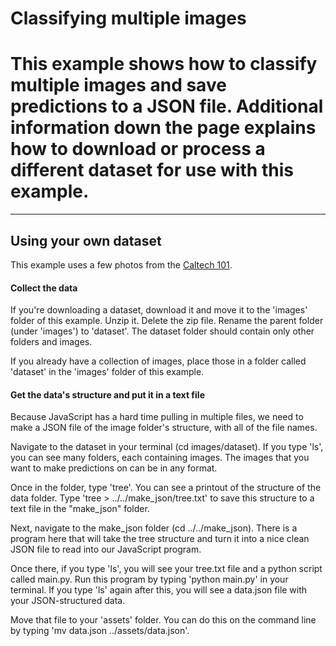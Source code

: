 # Classifying multiple images

# This example shows how to classify multiple images and save predictions to a JSON file. Additional information down the page explains how to download or process a different dataset for use with this example.

***

## Using your own dataset

This example uses a few photos from the [Caltech 101](http://www.vision.caltech.edu/Image_Datasets/Caltech101/).

#### Collect the data

If you're downloading a dataset, download it and move it to the 'images' folder of this example. Unzip it. Delete the zip file. Rename the parent folder (under 'images') to 'dataset'. The dataset folder should contain only other folders and images.

If you already have a collection of images, place those in a folder called 'dataset' in the 'images' folder of this example.

#### Get the data's structure and put it in a text file 

Because JavaScript has a hard time pulling in multiple files, we need to make a JSON file of the image folder's structure, with all of the file names. 

Navigate to the dataset in your terminal (cd images/dataset). If you type 'ls', you can see many folders, each containing images. The images that you want to make predictions on can be in any format.

Once in the folder, type 'tree'. You can see a printout of the structure of the data folder. Type 'tree > ../../make_json/tree.txt' to save this structure to a text file in the "make_json" folder.

Next, navigate to the make_json folder (cd ../../make_json). There is a program here that will take the tree structure and turn it into a nice clean JSON file to read into our JavaScript program.

Once there, if you type 'ls', you will see your tree.txt file and a python script called main.py. Run this program by typing 'python main.py' in your terminal. If you type 'ls' again after this, you will see a data.json file with your JSON-structured data.

Move that file to your 'assets' folder. You can do this on the command line by typing 'mv data.json ../assets/data.json'.





